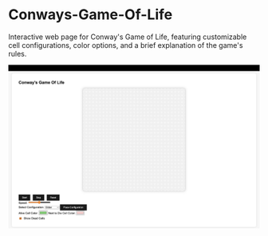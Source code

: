 # Conways-Game-Of-Life
Interactive web page for Conway's Game of Life, featuring customizable cell configurations, color options, and a brief explanation of the game's rules. 

<a href='https://trevarious.github.io/Conways-Game-Of-Life/' target='_blank' ><img src='conway-game-of-life.png' /></a>